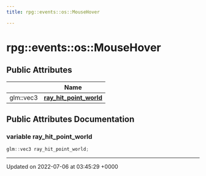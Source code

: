 ```yaml
---
title: rpg::events::os::MouseHover

---
```


# rpg::events::os::MouseHover





## Public Attributes

|                | Name           |
| -------------- | -------------- |
| glm::vec3 | **[ray_hit_point_world](/engine/Classes/structrpg_1_1events_1_1os_1_1_mouse_hover/#variable-ray-hit-point-world)**  |

## Public Attributes Documentation

### variable ray_hit_point_world

```cpp
glm::vec3 ray_hit_point_world;
```


-------------------------------

Updated on 2022-07-06 at 03:45:29 +0000